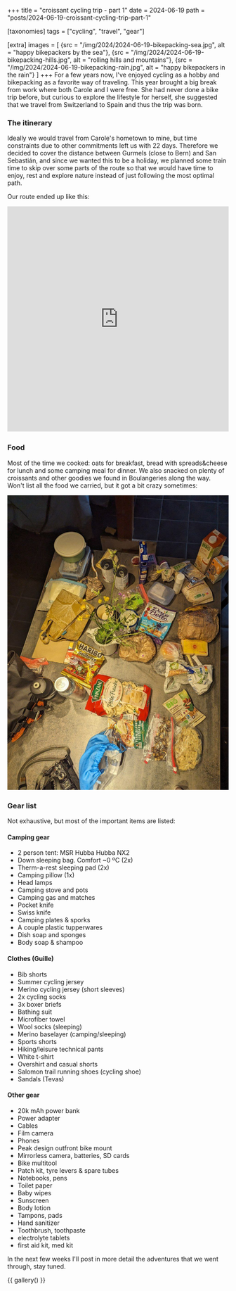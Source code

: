 +++
title = "croissant cycling trip - part 1"
date = 2024-06-19
path = "posts/2024-06-19-croissant-cycling-trip-part-1"

[taxonomies]
tags = ["cycling", "travel", "gear"]

[extra]
images = [
    {src = "/img/2024/2024-06-19-bikepacking-sea.jpg", alt = "happy bikepackers by the sea"},
    {src = "/img/2024/2024-06-19-bikepacking-hills.jpg", alt = "rolling hills and mountains"},
    {src = "/img/2024/2024-06-19-bikepacking-rain.jpg", alt = "happy bikepackers in the rain"}
]
+++
For a few years now, I've enjoyed cycling as a hobby and bikepacking as a favorite way of traveling.
This year brought a big break from work where both Carole and I were free. She had never done a bike trip before,
but curious to explore the lifestyle for herself, she suggested that we travel from Switzerland to Spain and thus the trip was born.

### The itinerary

Ideally we would travel from Carole's hometown to mine, but time constraints due to other commitments left us with 22 days.
Therefore we decided to cover the distance between Gurmels (close to Bern) and San Sebastián, and since we wanted this to be a holiday, we planned some train time to skip over some parts of the route so that we would have time to enjoy, rest and explore nature instead of just following the most optimal path.

Our route ended up like this:

<iframe src="https://www.komoot.com/collection/2825054/embed" width="100%" height="512" frameborder="0" scrolling="no"></iframe>

### Food

Most of the time we cooked: oats for breakfast, bread with spreads&cheese for lunch and some camping meal for dinner.
We also snacked on plenty of croissants and other goodies we found in Boulangeries along the way.
Won't list all the food we carried, but it got a bit crazy sometimes:

![food on the second week](/img/2024/2024-06-19-bikepacking-food.jpg)

### Gear list

Not exhaustive, but most of the important items are listed:

#### Camping gear
- 2 person tent: MSR Hubba Hubba NX2
- Down sleeping bag. Comfort ~0 ºC (2x)
- Therm-a-rest sleeping pad (2x)
- Camping pillow (1x)
- Head lamps
- Camping stove and pots
- Camping gas and matches
- Pocket knife
- Swiss knife
- Camping plates & sporks
- A couple plastic tupperwares
- Dish soap and sponges
- Body soap & shampoo

#### Clothes (Guille)
- Bib shorts
- Summer cycling jersey
- Merino cycling jersey (short sleeves)
- 2x cycling socks
- 3x boxer briefs
- Bathing suit
- Microfiber towel
- Wool socks (sleeping)
- Merino baselayer (camping/sleeping)
- Sports shorts
- Hiking/leisure technical pants
- White t-shirt
- Overshirt and casual shorts
- Salomon trail running shoes (cycling shoe)
- Sandals (Tevas)

#### Other gear
- 20k mAh power bank
- Power adapter
- Cables
- Film camera
- Phones
- Peak design outfront bike mount
- Mirrorless camera, batteries, SD cards
- Bike multitool
- Patch kit, tyre levers & spare tubes
- Notebooks, pens
- Toilet paper
- Baby wipes
- Sunscreen
- Body lotion
- Tampons, pads
- Hand sanitizer
- Toothbrush, toothpaste
- electrolyte tablets
- first aid kit, med kit

In the next few weeks I'll post in more detail the adventures that we went through, stay tuned.

{{ gallery() }}
